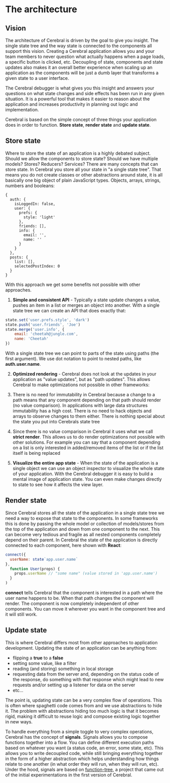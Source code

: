 # The architecture

## Vision
The architecture of Cerebral is driven by the goal to give you insight. The single state tree and the way state is connected to the components all support this vision. Creating a Cerebral application allows you and your team members to never question what actually happens when a page loads, a specific button is clicked, etc. Decoupling of state, components and state updates also makes it an overall better experience when scaling up an application as the components will be just a dumb layer that transforms a given state to a user interface.

The Cerebral debugger is what gives you this insight and answers your questions on what state changes and side effects has been run in any given situation. It is a powerful tool that makes it easier to reason about the application and increases productivity in planning out logic and implementation.

Cerebral is based on the simple concept of three things your application does in order to function. **Store state**, **render state** and **update state**.

## Store state
Where to store the state of an application is a highly debated subject. Should we allow the components to store state? Should we have multiple models? Stores? Reducers? Services? There are many concepts that can store state. In Cerebral you store all your state in "a single state tree". That means you do not create classes or other abstractions around state, it is all basically one big object of plain JavaScript types. Objects, arrays, strings, numbers and booleans:

```
{
  auth: {
    isLoggedIn: false,
    user: {
      prefs: {
        style: 'light'
      },
      friends: [],
      info: {
        email: '',
        name: ''
      }
    }
  },
  posts: {
    list: [],
    selectedPostIndex: 0
  }
}
```

With this approach we get some benefits not possible with other approaches.

1. **Simple and consistent API** - Typically a state update changes a value, pushes an item in a list or merges an object into another. With a single state tree we can create an API that does exactly that:
```js
state.set('user.prefs.style', 'dark')
state.push('user.friends', 'Joe')
state.merge('user.info', {
    email: 'cheetah@jungle.com',
    name: 'Cheetah'
})
```
With a single state tree we can point to parts of the state using paths (the first argument). We use dot notation to point to nested paths, like **auth.user.name**.

2. **Optimized rendering** - Cerebral does not look at the updates in your application as "value updates", but as "path updates". This allows Cerebral to make optimizations not possible in other frameworks:

  1. There is no need for immutability in Cerebral because a change to a path means that any component depending on that path should render (no value comparison). In applications with large data structures immutability has a high cost. There is no need to hack objects and arrays to observe changes to them either. There is nothing special about the state you put into Cerebrals state tree

  2. Since there is no value comparison in Cerebral it uses what we call **strict render**. This allows us to do render optimizations not possible with other solutions. For example you can say that a component depending on a list is only interested in added/removed items of the list or if the list itself is being replaced

3. **Visualize the entire app state** - When the state of the application is a single object we can use an object inspector to visualize the whole state of your application. With the Cerebral debugger it is easy to build a mental image of application state. You can even make changes directly to state to see how it affects the view layer.


## Render state
Since Cerebral stores all the state of the application in a single state tree we need a way to expose that state to the components. In some frameworks this is done by passing the whole model or collection of models/stores from the top of the application and down from one component to the next. This can become very tedious and fragile as all nested components completely depend on their parent. In Cerebral the state of the application is directly connected to each component, here shown with **React**:

```js
connect({
  userName: state`app.user.name`
},
  function User(props) {
    props.userName // "some name" (value stored in 'app.user.name')
  }
)
```

**connect** tells Cerebral that the component is interested in a path where the user name happens to be. When that path changes the component will render. The component is now completely independent of other components. You can move it wherever you want in the component tree and it will still work.

## Update state
This is where Cerebral differs most from other approaches to application development. Updating the state of an application can be anything from:

- flipping a **true** to a **false**
- setting some value, like a filter
- reading (and storing) something in local storage
- requesting data from the server and, depending on the status code of the response, do something with that response which might lead to new requests and/or setting up a listener for data on the server
- etc...

The point is, updating state can be a very complex flow of operations. This is often where spaghetti code comes from and we use abstractions to hide it. The problem with abstractions hiding too much logic is that it becomes rigid, making it difficult to reuse logic and compose existing logic together in new ways.

To handle everything from a simple toggle to very complex operations, Cerebral has the concept of **signals**. Signals allows you to compose functions together into a flow. You can define different execution paths based on whatever you want (a status code, an error, some state, etc). This allows you to write decoupled code, while still bringing everything together in the form of a higher abstraction which helps understanding how things relate to one another (in what order they will run, when they will run, etc). Under the hood, signals are based on [function-tree](https://github.com/cerebral/cerebral/tree/master/packages/node_modules/function-tree), a project that came out of the initial experimentations in the first version of Cerebral.
